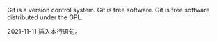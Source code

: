 Git is a version control system.
Git is free software.
Git is free software distributed under the GPL.

2021-11-11 插入本行语句。
